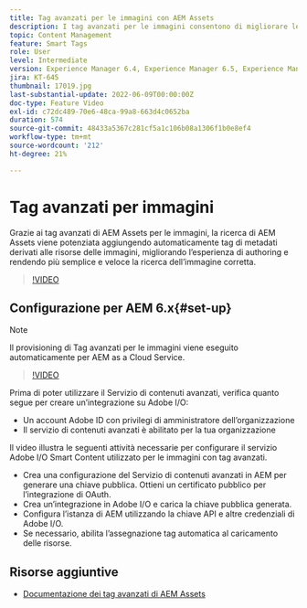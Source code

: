 ```yaml
---
title: Tag avanzati per le immagini con AEM Assets
description: I tag avanzati per le immagini consentono di migliorare le funzionalità di ricerca di AEM aggiungendo automaticamente e in modo intelligente tag di metadati alle risorse di immagini in base al contenuto dell’immagine.
topic: Content Management
feature: Smart Tags
role: User
level: Intermediate
version: Experience Manager 6.4, Experience Manager 6.5, Experience Manager as a Cloud Service
jira: KT-645
thumbnail: 17019.jpg
last-substantial-update: 2022-06-09T00:00:00Z
doc-type: Feature Video
exl-id: c72dc489-70e6-48ca-99a8-663d4c0652ba
duration: 574
source-git-commit: 48433a5367c281cf5a1c106b08a1306f1b0e8ef4
workflow-type: tm+mt
source-wordcount: '212'
ht-degree: 21%

---
```


# Tag avanzati per immagini

Grazie ai tag avanzati di AEM Assets per le immagini, la ricerca di AEM Assets viene potenziata aggiungendo automaticamente tag di metadati derivati alle risorse delle immagini, migliorando l’esperienza di authoring e rendendo più semplice e veloce la ricerca dell’immagine corretta.

>[!VIDEO](https://video.tv.adobe.com/v/3444062?quality=12&learn=on&captions=ita)

## Configurazione per AEM 6.x{#set-up}

>[!NOTE]
> Il provisioning di Tag avanzati per le immagini viene eseguito automaticamente per AEM as a Cloud Service.

>[!VIDEO](https://video.tv.adobe.com/v/3444173?quality=12&learn=on&captions=ita)

Prima di poter utilizzare il Servizio di contenuti avanzati, verifica quanto segue per creare un’integrazione su Adobe I/O:

* Un account Adobe ID con privilegi di amministratore dell’organizzazione
* Il servizio di contenuti avanzati è abilitato per la tua organizzazione

Il video illustra le seguenti attività necessarie per configurare il servizio Adobe I/O Smart Content utilizzato per le immagini con tag avanzati.

* Crea una configurazione del Servizio di contenuti avanzati in AEM per generare una chiave pubblica. Ottieni un certificato pubblico per l’integrazione di OAuth.
* Crea un’integrazione in Adobe I/O e carica la chiave pubblica generata.
* Configura l’istanza di AEM utilizzando la chiave API e altre credenziali di Adobe I/O.
* Se necessario, abilita l’assegnazione tag automatica al caricamento delle risorse.

## Risorse aggiuntive

* [Documentazione dei tag avanzati di AEM Assets](https://experienceleague.adobe.com/docs/experience-manager-cloud-service/assets/manage/smart-tags.html?lang=it)
